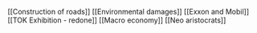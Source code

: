 [[Construction of roads]]
[[Environmental damages]]
[[Exxon and Mobil]]
[[TOK Exhibition - redone]]
[[Macro economy]]
[[Neo aristocrats]]
